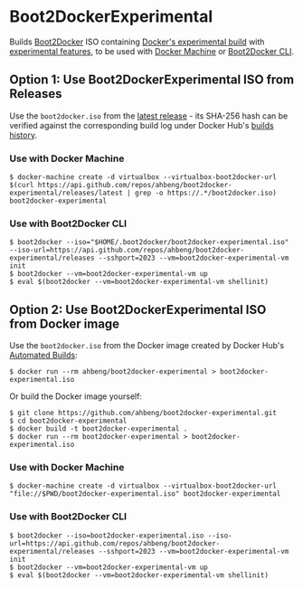 # Boot2DockerExperimental

Builds [Boot2Docker](http://boot2docker.io/) ISO containing [Docker's experimental build](https://blog.docker.com/2015/06/experimental-binary/) with [experimental features](https://github.com/docker/docker/tree/master/experimental), to be used with [Docker Machine](https://docs.docker.com/machine/) or [Boot2Docker CLI](https://github.com/boot2docker/boot2docker-cli).

## Option 1: Use Boot2DockerExperimental ISO from Releases

Use the `boot2docker.iso` from the [latest release](https://github.com/ahbeng/boot2docker-experimental/releases/latest) - its SHA-256 hash can be verified against the corresponding build log under Docker Hub's [builds history](https://registry.hub.docker.com/u/ahbeng/boot2docker-experimental/builds_history/247106/).

### Use with Docker Machine

    $ docker-machine create -d virtualbox --virtualbox-boot2docker-url $(curl https://api.github.com/repos/ahbeng/boot2docker-experimental/releases/latest | grep -o https://.*/boot2docker.iso) boot2docker-experimental

### Use with Boot2Docker CLI

    $ boot2docker --iso="$HOME/.boot2docker/boot2docker-experimental.iso" --iso-url=https://api.github.com/repos/ahbeng/boot2docker-experimental/releases --sshport=2023 --vm=boot2docker-experimental-vm init
    $ boot2docker --vm=boot2docker-experimental-vm up
    $ eval $(boot2docker --vm=boot2docker-experimental-vm shellinit)

## Option 2: Use Boot2DockerExperimental ISO from Docker image

Use the `boot2docker.iso` from the Docker image created by Docker Hub's [Automated Builds](https://docs.docker.com/docker-hub/builds/):

    $ docker run --rm ahbeng/boot2docker-experimental > boot2docker-experimental.iso

Or build the Docker image yourself:

    $ git clone https://github.com/ahbeng/boot2docker-experimental.git
    $ cd boot2docker-experimental
    $ docker build -t boot2docker-experimental .
    $ docker run --rm boot2docker-experimental > boot2docker-experimental.iso

### Use with Docker Machine

    $ docker-machine create -d virtualbox --virtualbox-boot2docker-url "file://$PWD/boot2docker-experimental.iso" boot2docker-experimental

### Use with Boot2Docker CLI

    $ boot2docker --iso=boot2docker-experimental.iso --iso-url=https://api.github.com/repos/ahbeng/boot2docker-experimental/releases --sshport=2023 --vm=boot2docker-experimental-vm init
    $ boot2docker --vm=boot2docker-experimental-vm up
    $ eval $(boot2docker --vm=boot2docker-experimental-vm shellinit)
